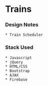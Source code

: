 # Trains

### Design Notes
	* Train Scheduler


### Stack Used
	* Javascript
	* jQuery
	* HTML/CSS
	* Bootstrap
	* AJAX
	* Firebase
